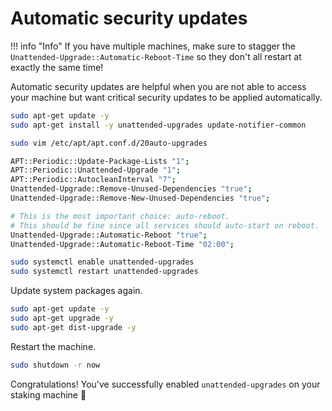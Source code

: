 # Automatic security updates

!!! info "Info"
  If you have multiple machines, make sure to stagger the `Unattended-Upgrade::Automatic-Reboot-Time` so they don't all restart at exactly the same time!


Automatic security updates are helpful when you are not able to access your machine but want critical security updates to be applied automatically.

```bash
sudo apt-get update -y
sudo apt-get install -y unattended-upgrades update-notifier-common

sudo vim /etc/apt/apt.conf.d/20auto-upgrades
```

```bash title="/etc/apt/apt.conf.d/20auto-upgrades"
APT::Periodic::Update-Package-Lists "1";
APT::Periodic::Unattended-Upgrade "1";
APT::Periodic::AutocleanInterval "7";
Unattended-Upgrade::Remove-Unused-Dependencies "true";
Unattended-Upgrade::Remove-New-Unused-Dependencies "true";

# This is the most important choice: auto-reboot.
# This should be fine since all services should auto-start on reboot.
Unattended-Upgrade::Automatic-Reboot "true";
Unattended-Upgrade::Automatic-Reboot-Time "02:00";
```

```bash
sudo systemctl enable unattended-upgrades
sudo systemctl restart unattended-upgrades
```

Update system packages again.

```bash
sudo apt-get update -y
sudo apt-get upgrade -y
sudo apt-get dist-upgrade -y
```

Restart the machine.

```bash
sudo shutdown -r now
```

Congratulations! You've successfully enabled `unattended-upgrades` on your staking machine 🥳

